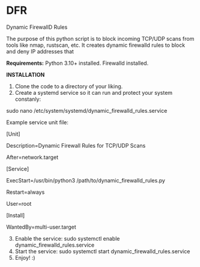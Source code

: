 # DFR
Dynamic FirewallD Rules

The purpose of this python script is to block incoming TCP/UDP scans from tools like nmap, rustscan, etc. It creates dynamic firewalld rules to block and deny IP addresses that

**Requirements:**
Python 3.10+ installed.
Firewalld installed.

**INSTALLATION**

1. Clone the code to a directory of your liking.
2. Create a systemd service so it can run and protect your system constanly:

sudo nano /etc/system/systemd/dynamic_firewalld_rules.service

Example service unit file:

[Unit]

Description=Dynamic Firewall Rules for TCP/UDP Scans

After=network.target

[Service]

ExecStart=/usr/bin/python3 /path/to/dynamic_firewalld_rules.py

Restart=always

User=root

[Install]

WantedBy=multi-user.target

3. Enable the service:
sudo systemctl enable dynamic_firewalld_rules.service
4. Start the service:
sudo systemctl start dynamic_firewalld_rules.service
5. Enjoy! :)
